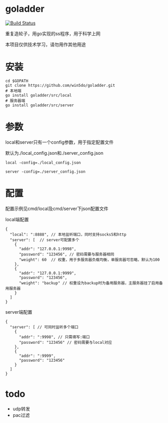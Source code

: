 # goladder

[![Build Status](https://travis-ci.org/win5do/goladder.svg?branch=master)](https://travis-ci.org/win5do/goladder)

重复造轮子，用go实现的ss程序，用于科学上网

本项目仅供技术学习，请勿用作其他用途

# 安装
```shell
cd $GOPATH
git clone https://github.com/win5do/goladder.git
# 本地端
go install goladder/src/local
# 服务器端
go install goladder/src/server
```


# 参数
local和server只有一个config参数，用于指定配置文件

默认为./local_config.json和./server_config.json

```
local -config=./local_config.json

server -config=./server_config.json
```

# 配置
配置示例见cmd/local及cmd/server下json配置文件

local端配置
```
{
  "local": ":8888", // 本地监听端口，同时支持socks5和http
  "server": [  // server可配置多个
    {
      "addr": "127.0.0.1:9998",
      "password": "123456", // 密码需要与服务器相同
      "weight": 60  // 权重，用于多服务器负载均衡，单服务器可忽略，默认为100
    },
    {
      "addr": "127.0.0.1:9999",
      "password": "123456",
      "weight": "backup" // 权重设为backup时为备用服务器，主服务器挂了启用备用服务器
    }
  ]
}
```
server端配置

```
{
  "server": [ // 可同时监听多个端口
    {
      "addr": ":9998", // 只需填写:端口
      "password": "123456" // 密码需要与local对应
    },
    {
      "addr": ":9999",
      "password": "123456"
    }
  ]
}
```


# todo

- udp转发
- pac过滤